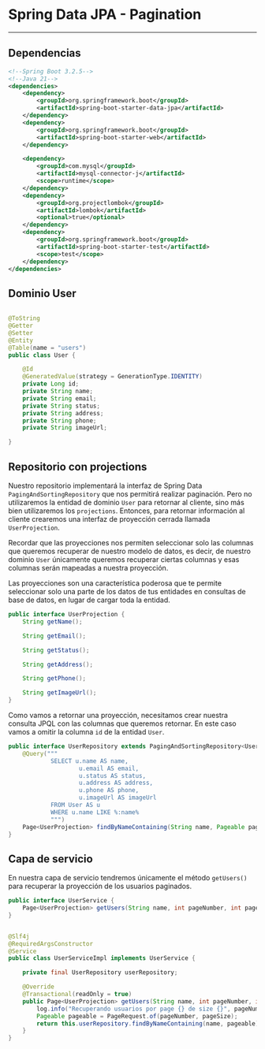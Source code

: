 # Spring Data JPA - Pagination

---

## Dependencias

````xml
<!--Spring Boot 3.2.5-->
<!--Java 21-->
<dependencies>
    <dependency>
        <groupId>org.springframework.boot</groupId>
        <artifactId>spring-boot-starter-data-jpa</artifactId>
    </dependency>
    <dependency>
        <groupId>org.springframework.boot</groupId>
        <artifactId>spring-boot-starter-web</artifactId>
    </dependency>

    <dependency>
        <groupId>com.mysql</groupId>
        <artifactId>mysql-connector-j</artifactId>
        <scope>runtime</scope>
    </dependency>
    <dependency>
        <groupId>org.projectlombok</groupId>
        <artifactId>lombok</artifactId>
        <optional>true</optional>
    </dependency>
    <dependency>
        <groupId>org.springframework.boot</groupId>
        <artifactId>spring-boot-starter-test</artifactId>
        <scope>test</scope>
    </dependency>
</dependencies>
````

## Dominio User

````java

@ToString
@Getter
@Setter
@Entity
@Table(name = "users")
public class User {

    @Id
    @GeneratedValue(strategy = GenerationType.IDENTITY)
    private Long id;
    private String name;
    private String email;
    private String status;
    private String address;
    private String phone;
    private String imageUrl;

}
````

## Repositorio con projections

Nuestro repositorio implementará la interfaz de Spring Data `PagingAndSortingRepository` que nos permitirá realizar
paginación. Pero no utilizaremos la entidad de dominio `User` para retornar al cliente, sino más bien utilizaremos
los `projections`. Entonces, para retornar información al cliente crearemos una interfaz de proyección cerrada
llamada `UserProjection`.

Recordar que las proyecciones nos permiten seleccionar solo las columnas que queremos recuperar de nuestro modelo de
datos, es decir, de nuestro dominio `User` únicamente queremos recuperar ciertas columnas y esas columnas serán
mapeadas a nuestra proyección.

Las proyecciones son una característica poderosa que te permite seleccionar solo una parte de los datos de tus entidades
en consultas de base de datos, en lugar de cargar toda la entidad.

````java
public interface UserProjection {
    String getName();

    String getEmail();

    String getStatus();

    String getAddress();

    String getPhone();

    String getImageUrl();
}
````

Como vamos a retornar una proyección, necesitamos crear nuestra consulta JPQL con las columnas que queremos retornar.
En este caso vamos a omitir la columna `id` de la entidad `User`.

````java
public interface UserRepository extends PagingAndSortingRepository<User, Long> {
    @Query("""
            SELECT u.name AS name,
                    u.email AS email,
                    u.status AS status,
                    u.address AS address,
                    u.phone AS phone,
                    u.imageUrl AS imageUrl
            FROM User AS u
            WHERE u.name LIKE %:name%
            """)
    Page<UserProjection> findByNameContaining(String name, Pageable pageable);
}
````

## Capa de servicio

En nuestra capa de servicio tendremos únicamente el método `getUsers()` para recuperar la proyección de los
usuarios paginados.

````java
public interface UserService {
    Page<UserProjection> getUsers(String name, int pageNumber, int pageSize);
}
````

````java

@Slf4j
@RequiredArgsConstructor
@Service
public class UserServiceImpl implements UserService {

    private final UserRepository userRepository;

    @Override
    @Transactional(readOnly = true)
    public Page<UserProjection> getUsers(String name, int pageNumber, int pageSize) {
        log.info("Recuperando usuarios por page {} de size {}", pageNumber, pageSize);
        Pageable pageable = PageRequest.of(pageNumber, pageSize);
        return this.userRepository.findByNameContaining(name, pageable);
    }
}
````
